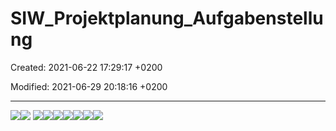 # SIW_Projektplanung_Aufgabenstellung

Created: 2021-06-22 17:29:17 +0200

Modified: 2021-06-29 20:18:16 +0200

---

![](../../media/S1_02_PRMA_Projektmanagement-Grundlagen-SIW_Projektplanung_Aufgabenstellung-image1.png)![](../../media/S1_02_PRMA_Projektmanagement-Grundlagen-SIW_Projektplanung_Aufgabenstellung-image2.png)
![](../../media/S1_02_PRMA_Projektmanagement-Grundlagen-SIW_Projektplanung_Aufgabenstellung-image8.png)![](../../media/S1_02_PRMA_Projektmanagement-Grundlagen-SIW_Projektplanung_Aufgabenstellung-image11.png)![](../../media/S1_02_PRMA_Projektmanagement-Grundlagen-SIW_Projektplanung_Aufgabenstellung-image12.png)![](../../media/S1_02_PRMA_Projektmanagement-Grundlagen-SIW_Projektplanung_Aufgabenstellung-image13.png)![](../../media/S1_02_PRMA_Projektmanagement-Grundlagen-SIW_Projektplanung_Aufgabenstellung-image14.png)![](../../media/S1_02_PRMA_Projektmanagement-Grundlagen-SIW_Projektplanung_Aufgabenstellung-image15.png)![](../../media/S1_02_PRMA_Projektmanagement-Grundlagen-SIW_Projektplanung_Aufgabenstellung-image16.png)

















